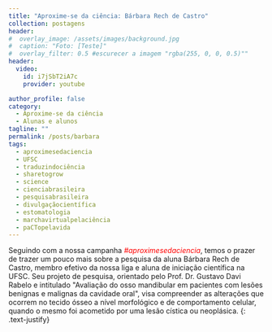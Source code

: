 ```yaml
---
title: "Aproxime-se da ciência: Bárbara Rech de Castro"
collection: postagens
header:
#  overlay_image: /assets/images/background.jpg
#  caption: "Foto: [Teste]"
#  overlay_filter: 0.5 #escurecer a imagem "rgba(255, 0, 0, 0.5)""
header:
  video:
    id: i7jSbT2iA7c
    provider: youtube

author_profile: false
category:
  - Aproxime-se da ciência
  - Alunas e alunos
tagline: ""
permalink: /posts/barbara
tags:
  - aproximesedaciencia
  - UFSC
  - traduzindociência
  - sharetogrow
  - science
  - cienciabrasileira
  - pesquisabrasileira
  - divulgaçãocientífica
  - estomatologia
  - marchavirtualpelaciência
  - paCTopelavida
---
```

Seguindo com a nossa campanha <span style="color:red"> *#aproximesedaciencia*</span>, temos o prazer de trazer um pouco mais sobre a pesquisa da aluna Bárbara Rech de Castro, membro efetivo da nossa liga e aluna de iniciação científica na UFSC. Seu projeto de pesquisa, orientado pelo Prof. Dr. Gustavo Davi Rabelo e intitulado "Avaliação do osso mandibular em pacientes com lesões benignas e malignas da cavidade oral", visa compreender as alterações que ocorrem no tecido ósseo a nível morfológico e de comportamento celular, quando o mesmo foi acometido por uma lesão cística ou neoplásica.
{: .text-justify}
